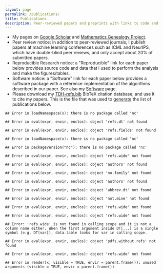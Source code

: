 ```yaml
---
layout: page
permalink: /publications/
title: Publications
description: Peer-reviewed papers and preprints with links to code and data
---
```


- My pages on
  [Google Scholar](https://scholar.google.ca/citations?user=c83d8tgAAAAJ)
  and
  [Mathematics Genealogy Project](https://www.genealogy.math.ndsu.nodak.edu/id.php?id=224469).
- Peer review notice: in addition to peer-reviewed journals, I publish
  papers at machine learning conferences such as ICML and NeurIPS, which
  have double-blind peer reviews, and only accept about 20% of
  submitted papers.
- Reproducible Research notice: a "Reproducible" link for each paper below
  provides source code and data that I used to perform the analysis and make
  the figures/tables.
- Software notice: a "Software" link for each paper below provides a software
  package with a reference implementation of the algorithms described
  in our paper. See also my [Software](https://tdhock.github.io/software/) page.
- Please download my [TDH-refs.bib](/assets/TDH-refs.bib) BibTeX
  citation database, and use it to cite my papers. This is the file
  that was used to
  [generate](https://tdhock.github.io/blog/2024/auto-pubs-page/) the
  list of publications below.


```
## Error in loadNamespace(x): there is no package called 'nc'
```

```
## Error in eval(expr, envir, enclos): object 'refs.dt' not found
```

```
## Error in eval(expr, envir, enclos): object 'refs.fields' not found
```

```
## Error in loadNamespace(x): there is no package called 'nc'
```

```
## Error in packageVersion("nc"): there is no package called 'nc'
```

```
## Error in eval(expr, envir, enclos): object 'refs.wide' not found
```

```
## Error in eval(expr, envir, enclos): object 'authors' not found
```

```
## Error in eval(expr, envir, enclos): object 'no.family' not found
```

```
## Error in eval(expr, envir, enclos): object 'authors' not found
```

```
## Error in eval(expr, envir, enclos): object 'abbrev.dt' not found
```

```
## Error in eval(expr, envir, enclos): object 'not.mine' not found
```

```
## Error in eval(expr, envir, enclos): object 'refs.wide' not found
```

```
## Error in eval(expr, envir, enclos): object 'refs.wide' not found
```

```
## Error: 'refs.wide' is not found in calling scope and it is not a column name either. When the first argument inside DT[...] is a single symbol (e.g. DT[var]), data.table looks for var in calling scope.
```

```
## Error in eval(expr, envir, enclos): object 'pdfs.without.refs' not found
```


```
## Error in eval(expr, envir, enclos): object 'refs.wide' not found
```

```
## Error in render(x, visible = TRUE, envir = parent.frame()): unused arguments (visible = TRUE, envir = parent.frame())
```
